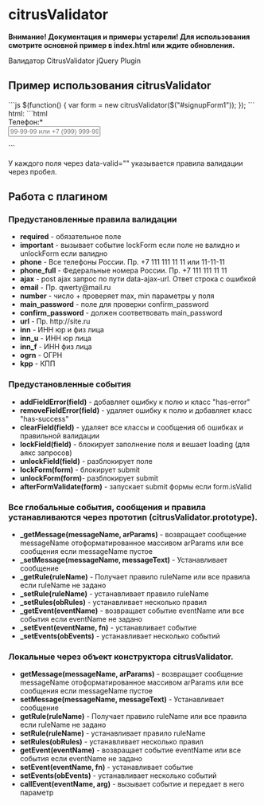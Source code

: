 # citrusValidator

<p><b>Внимание! Документация и примеры устарели! Для использования смотрите основной пример в index.html или ждите обновления.</b></p>

<p>Валидатор CitrusValidator jQuery Plugin</p>


<h2>Пример использования citrusValidator</h2>
```js
$(function() {
  var form = new citrusValidator($("#signupForm1"));
});
```
html:
```html
<form id="signupForm1" method="post" action="">
    <div class="form-group">
        <label class="col-sm-4 control-label" for="firstname1">Телефон:<span class="red">*</span></label>
        <div class="col-sm-6 icon-container input-container">
            <input data-valid="phone required" type="text" class="form-control" name="phone" placeholder="99-99-99 или +7 (999) 999-99-99"/>
        </div>
    </div>
</form>
```
<p>У каждого поля через data-valid="" указывается правила валидации через пробел.</p>

<h2>Работа с плагином</h2>

<h3>Предустановленные правила валидации</h3>
<ul>
    <li><b>required</b> - обязательное поле</li>
    <li><b>important</b> - вызывает событие lockForm если поле не валидно и unlockForm если валидно</li>
    <li><b>phone</b> - Все телефоны России. Пр. +7 111 111 11 11 или 11-11-11</li>
    <li><b>phone_full</b> - Федеральные номера России. Пр. +7 111 111 11 11</li>
    <li><b>ajax</b> - post ajax запрос по пути data-ajax-url. Ответ строка с ошибкой</li>
    <li><b>email</b> - Пр. qwerty@mail.ru</li>
    <li><b>number</b> - число + проверяет max, min параметры у поля</li>
    <li><b>main_password</b> - поле для проверки confirm_password</li>
    <li><b>confirm_password</b> - должен соответвовать main_password</li>
    <li><b>url</b> - Пр. http://site.ru</li>
    <li><b>inn</b> - ИНН юр и физ лица</li>
    <li><b>inn_u</b> - ИНН юр лица</li>
    <li><b>inn_f</b> - ИНН физ лица</li>
    <li><b>ogrn</b> - ОГРН</li>
    <li><b>kpp</b> - КПП</li>
</ul>

<h3>Предустановленные события</h3>
<ul>
    <li><b>addFieldError(field)</b> - добавляет ошибку к полю и класс "has-error"</li>
    <li><b>removeFieldError(field)</b> - удаляет ошибку к полю и добавляет класс "has-success"</li>
    <li><b>clearField(field)</b> - удаляет все классы и сообщения об ошибках и правильной валидации</li>
    <li><b>lockField(field)</b> - блокирует заполнение поля и вешает loading (для аякс запросов)</li>
    <li><b>unlockField(field)</b> - разблокирует поле</li>
    <li><b>lockForm(form)</b> - блокирует submit</li>
    <li><b>unlockForm(form)</b>- разблокирует submit</li>
    <li><b>afterFormValidate(form)</b> - запускает submit формы если form.isValid</li>
</ul>



<h3>Все глобальные события, сообщения и правила устанавливаются через прототип (citrusValidator.prototype).</h3>
<ul>
    <li><b>_getMessage(messageName, arParams)</b> -  возвращает сообщение messageName отоформатированное массивом arParams или все сообщения если messageName пустое </li>
    <li><b>_setMessage(messageName, messageText)</b> - Устанавливает сообщение</li>
    <li><b>_getRule(ruleName)</b> - Получает правило ruleName или все правила если ruleName не задано</li>
    <li><b>_setRule(ruleName)</b> - устанавливает правило ruleName</li>
    <li><b>_setRules(obRules)</b> - устанавливает несколько правил</li>
    <li><b>_getEvent(eventName)</b> - возвращает событие eventName или все события если eventName не задано</li>
    <li><b>_setEvent(eventName, fn)</b> - устанавливает событие</li>
    <li><b>_setEvents(obEvents)</b> - устанавливает несколько событий</li>
</ul>

<h3>Локальные через объект конструктора citrusValidator.</h3>
<ul>
    <li><b>getMessage(messageName, arParams)</b> -  возвращает сообщение messageName отоформатированное массивом arParams или все сообщения если messageName пустое </li>
    <li><b>setMessage(messageName, messageText)</b> - Устанавливает сообщение</li>
    <li><b>getRule(ruleName)</b> - Получает правило ruleName или все правила если ruleName не задано</li>
    <li><b>setRule(ruleName)</b> - устанавливает правило ruleName</li>
    <li><b>setRules(obRules)</b> - устанавливает несколько правил</li>
    <li><b>getEvent(eventName)</b> - возвращает событие eventName или все события если eventName не задано</li>
    <li><b>setEvent(eventName, fn)</b> - устанавливает событие</li>
    <li><b>setEvents(obEvents)</b> - устанавливает несколько событий</li>
    <li><b>callEvent(eventName, arg)</b> - вызывает событие и передает в него параметр</li>
</ul>


